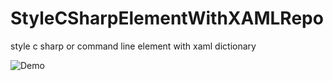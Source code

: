 # StyleCSharpElementWithXAMLRepo
style c sharp or command line element with xaml dictionary

![Demo](https://raw.githubusercontent.com/shubdragon/StyleCSharpElementWithXAMLRepo/StylingRepo/Assets/demo.gif)

